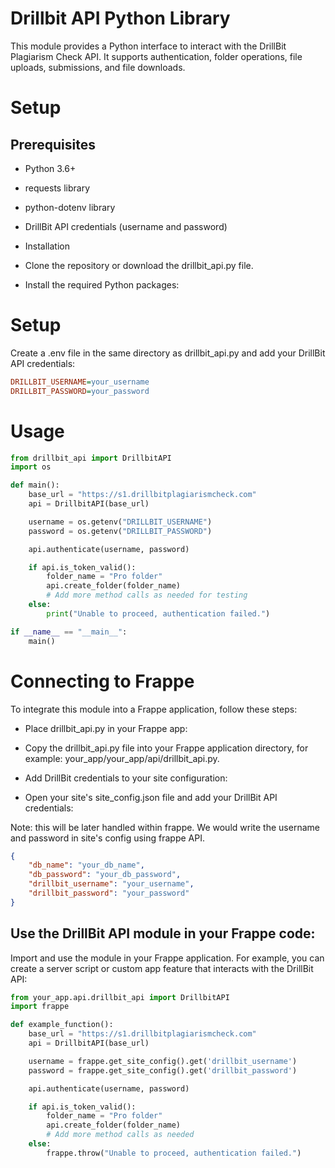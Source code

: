 # Drillbit API Python Library

This module provides a Python interface to interact with the DrillBit Plagiarism Check API. It supports authentication, folder operations, file uploads, submissions, and file downloads.

# Setup

## Prerequisites

- Python 3.6+

- requests library

- python-dotenv library

- DrillBit API credentials (username and password)

- Installation

- Clone the repository or download the drillbit_api.py file.

- Install the required Python packages:


# Setup

Create a .env file in the same directory as drillbit_api.py and add your DrillBit API credentials:
```ini
DRILLBIT_USERNAME=your_username
DRILLBIT_PASSWORD=your_password
```

# Usage
```python
from drillbit_api import DrillbitAPI
import os

def main():
    base_url = "https://s1.drillbitplagiarismcheck.com"
    api = DrillbitAPI(base_url)

    username = os.getenv("DRILLBIT_USERNAME")
    password = os.getenv("DRILLBIT_PASSWORD")

    api.authenticate(username, password)

    if api.is_token_valid():
        folder_name = "Pro folder"
        api.create_folder(folder_name)
        # Add more method calls as needed for testing
    else:
        print("Unable to proceed, authentication failed.")

if __name__ == "__main__":
    main()
```


# Connecting to Frappe
To integrate this module into a Frappe application, follow these steps:

- Place drillbit_api.py in your Frappe app:

- Copy the drillbit_api.py file into your Frappe application directory, for example: your_app/your_app/api/drillbit_api.py.

- Add DrillBit credentials to your site configuration:

- Open your site's site_config.json file and add your DrillBit API credentials:

Note: this will be later handled within frappe. We would write the username and password in site's config using frappe API.

```json
{
    "db_name": "your_db_name",
    "db_password": "your_db_password",
    "drillbit_username": "your_username",
    "drillbit_password": "your_password"
}
```

## Use the DrillBit API module in your Frappe code:

Import and use the module in your Frappe application. For example, you can create a server script or custom app feature that interacts with the DrillBit API:


```python
from your_app.api.drillbit_api import DrillbitAPI
import frappe

def example_function():
    base_url = "https://s1.drillbitplagiarismcheck.com"
    api = DrillbitAPI(base_url)

    username = frappe.get_site_config().get('drillbit_username')
    password = frappe.get_site_config().get('drillbit_password')

    api.authenticate(username, password)

    if api.is_token_valid():
        folder_name = "Pro folder"
        api.create_folder(folder_name)
        # Add more method calls as needed
    else:
        frappe.throw("Unable to proceed, authentication failed.")
```
